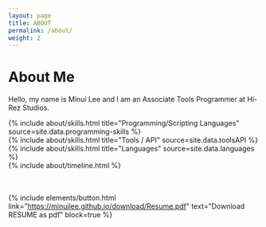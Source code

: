 ```yaml
---
layout: page
title: ABOUT
permalink: /about/
weight: 2
---
```


# **About Me**

Hello, my name is Minui Lee and I am an Associate Tools Programmer at Hi-Rez Studios.<br>

<div class="row">
{% include about/skills.html title="Programming/Scripting Languages" source=site.data.programming-skills %}
</div>

<div class="row">
{% include about/skills.html title="Tools / API" source=site.data.toolsAPI %}
</div>

<div class="row">
{% include about/skills.html title="Languages" source=site.data.languages %}
</div>

<div class="row">
{% include about/timeline.html %}
</div>

<br/>
<br/>

{% include elements/button.html link="https://minuilee.github.io/download/Resume.pdf" text="Download RESUME as pdf" block=true %}

<br/>
